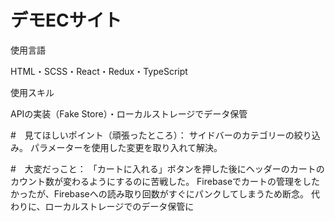 # デモECサイト

使用言語

HTML・SCSS・React・Redux・TypeScript

使用スキル

APIの実装（Fake Store）・ローカルストレージでデータ保管

#　見てほしいポイント（頑張ったところ）：
サイドバーのカテゴリーの絞り込み。
パラメーターを使用した変更を取り入れて解決。

#　大変だっこと：
「カートに入れる」ボタンを押した後にヘッダーのカートのカウント数が変わるようにするのに苦戦した。
Firebaseでカートの管理をしたかったが、Firebaseへの読み取り回数がすぐにパンクしてしまうため断念。
代わりに、ローカルストレージでのデータ保管に
